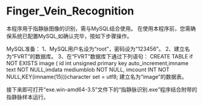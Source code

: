 # Finger_Vein_Recognition
本程序用于指静脉图像的识别，需与MySQL结合使用。
在使用本程序前，您需确保系统已配置MySQL,如确认完毕，按如下步骤操作。

MySQL准备：
1、MySQL用户名设为“root”，密码设为“123456”。
2、建立名为“FVRT”的数据库。
3、在“FVRT”数据库下通过下列语句：
CREATE TABLE if NOT EXISTS image ( id int unsigned primary key auto_increment,imname text NOT NULL,imdata mediumblob NOT NULL,
imcount INT NOT NULL,KEY(imname(15)))character set = utf8;
建立名为“image”的数据表。

接下来即可打开“exe.win-amd64-3.5”文件下的“指静脉识别.exe”程序结合附带的指静脉样本运行。
